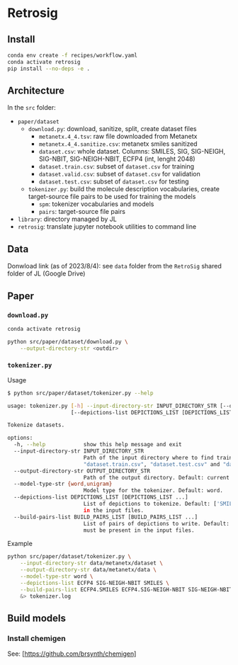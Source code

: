 # Retrosig

## Install

```bash
conda env create -f recipes/workflow.yaml
conda activate retrosig
pip install --no-deps -e .
```

## Architecture

In the `src` folder:

- `paper/dataset`
  - `download.py`: download, sanitize, split, create dataset files
    - `metanetx.4_4.tsv`: raw file downloaded from Metanetx
    - `metanetx.4_4.sanitize.csv`: metanetx smiles sanitized
    - `dataset.csv`: whole dataset. Columns: SMILES, SIG, SIG-NEIGH, SIG-NBIT, SIG-NEIGH-NBIT, ECFP4 (int, lenght 2048)
    - `dataset.train.csv`: subset of `dataset.csv` for training
    - `dataset.valid.csv`: subset of `dataset.csv` for validation
    - `dataset.test.csv`: subset of `dataset.csv` for testing
  - `tokenizer.py`: build the molecule description vocabularies, create target-source file pairs to be used for training the models
    - `spm`: tokenizer vocabularies and models
    - `pairs`: target-source file pairs
- `library`: directory managed by JL
- `retrosig`: translate jupyter notebook utilities to command line

## Data

Donwload link (as of 2023/8/4): see `data` folder from the `RetroSig` shared folder of JL (Google Drive)

## Paper

### `download.py`

```bash
conda activate retrosig

python src/paper/dataset/download.py \
    --output-directory-str <outdir>
```

### `tokenizer.py`

Usage

```bash
$ python src/paper/dataset/tokenizer.py --help

usage: tokenizer.py [-h] --input-directory-str INPUT_DIRECTORY_STR [--output-directory-str OUTPUT_DIRECTORY_STR] [--model-type-str {word,unigram}]
                    [--depictions-list DEPICTIONS_LIST [DEPICTIONS_LIST ...]] [--build-pairs-list BUILD_PAIRS_LIST [BUILD_PAIRS_LIST ...]]

Tokenize datasets.

options:
  -h, --help            show this help message and exit
  --input-directory-str INPUT_DIRECTORY_STR
                        Path of the input directory where to find train, test and valid datasets (CSV files). Files are expected to be named
                        "dataset.train.csv", "dataset.test.csv" and "dataset.valid.csv".
  --output-directory-str OUTPUT_DIRECTORY_STR
                        Path of the output directory. Default: current directory
  --model-type-str {word,unigram}
                        Model type for the tokenizer. Default: word.
  --depictions-list DEPICTIONS_LIST [DEPICTIONS_LIST ...]
                        List of depictions to tokenize. Default: ['SMILES', 'SIG', 'SIG-NBIT', 'SIG-NEIGH-NBIT', 'ECFP4']. Note: the depictions must be present
                        in the input files.
  --build-pairs-list BUILD_PAIRS_LIST [BUILD_PAIRS_LIST ...]
                        List of pairs of depictions to write. Default: ['ECFP4.SMILES', 'ECFP4.SIG-NEIGH-NBIT', 'SIG-NEIGH-NBIT.SMILES']. Note: the depictions
                        must be present in the input files.
```

Example

```bash
python src/paper/dataset/tokenizer.py \
    --input-directory-str data/metanetx/dataset \
    --output-directory-str data/metanetx/data \
    --model-type-str word \
    --depictions-list ECFP4 SIG-NEIGH-NBIT SMILES \
    --build-pairs-list ECFP4.SMILES ECFP4.SIG-NEIGH-NBIT SIG-NEIGH-NBIT.SMILES \
    &> tokenizer.log
```

## Build models

### Install chemigen

See: [https://github.com/brsynth/chemigen]
